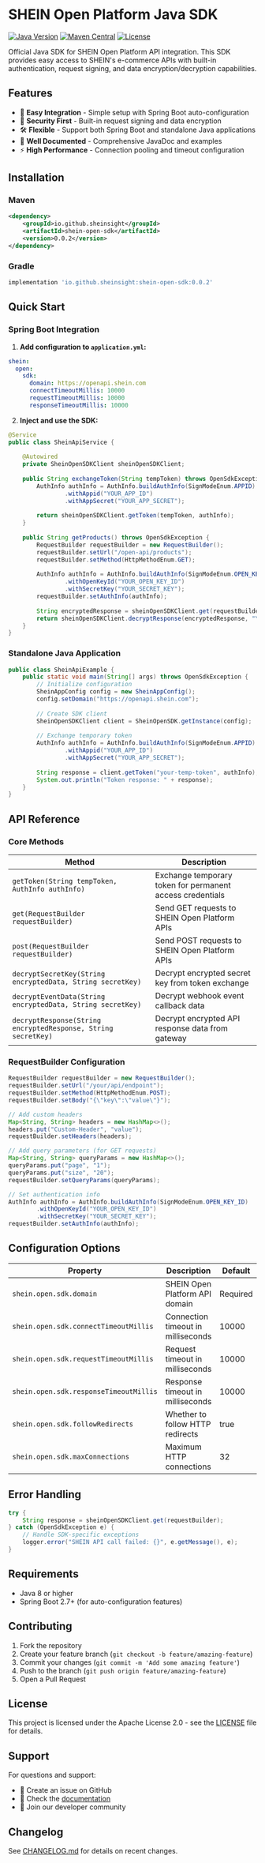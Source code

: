 # SHEIN Open Platform Java SDK

[![Java Version](https://img.shields.io/badge/Java-8+-blue.svg)](https://www.oracle.com/java/)
[![Maven Central](https://img.shields.io/badge/Maven-v0.0.2-green.svg)](#installation)
[![License](https://img.shields.io/badge/License-Apache%202.0-blue.svg)](LICENSE)

Official Java SDK for SHEIN Open Platform API integration. This SDK provides easy access to SHEIN's e-commerce APIs with built-in authentication, request signing, and data encryption/decryption capabilities.

## Features

- 🚀 **Easy Integration** - Simple setup with Spring Boot auto-configuration
- 🔐 **Security First** - Built-in request signing and data encryption
- 🛠️ **Flexible** - Support both Spring Boot and standalone Java applications
- 📝 **Well Documented** - Comprehensive JavaDoc and examples
- ⚡ **High Performance** - Connection pooling and timeout configuration

## Installation

### Maven

```xml
<dependency>
    <groupId>io.github.sheinsight</groupId>
    <artifactId>shein-open-sdk</artifactId>
    <version>0.0.2</version>
</dependency>
```

### Gradle

```gradle
implementation 'io.github.sheinsight:shein-open-sdk:0.0.2'
```

## Quick Start

### Spring Boot Integration

1. **Add configuration to `application.yml`:**

```yaml
shein:
  open:
    sdk:
      domain: https://openapi.shein.com
      connectTimeoutMillis: 10000
      requestTimeoutMillis: 10000
      responseTimeoutMillis: 10000
```

2. **Inject and use the SDK:**

```java
@Service
public class SheinApiService {
    
    @Autowired
    private SheinOpenSDKClient sheinOpenSDKClient;
    
    public String exchangeToken(String tempToken) throws OpenSdkException {
        AuthInfo authInfo = AuthInfo.buildAuthInfo(SignModeEnum.APPID)
                .withAppid("YOUR_APP_ID")
                .withAppSecret("YOUR_APP_SECRET");
                
        return sheinOpenSDKClient.getToken(tempToken, authInfo);
    }
    
    public String getProducts() throws OpenSdkException {
        RequestBuilder requestBuilder = new RequestBuilder();
        requestBuilder.setUrl("/open-api/products");
        requestBuilder.setMethod(HttpMethodEnum.GET);
        
        AuthInfo authInfo = AuthInfo.buildAuthInfo(SignModeEnum.OPEN_KEY_ID)
                .withOpenKeyId("YOUR_OPEN_KEY_ID")
                .withSecretKey("YOUR_SECRET_KEY");
        requestBuilder.setAuthInfo(authInfo);
        
        String encryptedResponse = sheinOpenSDKClient.get(requestBuilder);
        return sheinOpenSDKClient.decryptResponse(encryptedResponse, "YOUR_SECRET_KEY");
    }
}
```

### Standalone Java Application

```java
public class SheinApiExample {
    public static void main(String[] args) throws OpenSdkException {
        // Initialize configuration
        SheinAppConfig config = new SheinAppConfig();
        config.setDomain("https://openapi.shein.com");
        
        // Create SDK client
        SheinOpenSDKClient client = SheinOpenSDK.getInstance(config);
        
        // Exchange temporary token
        AuthInfo authInfo = AuthInfo.buildAuthInfo(SignModeEnum.APPID)
                .withAppid("YOUR_APP_ID")
                .withAppSecret("YOUR_APP_SECRET");
                
        String response = client.getToken("your-temp-token", authInfo);
        System.out.println("Token response: " + response);
    }
}
```

## API Reference

### Core Methods

| Method | Description |
|--------|-------------|
| `getToken(String tempToken, AuthInfo authInfo)` | Exchange temporary token for permanent access credentials |
| `get(RequestBuilder requestBuilder)` | Send GET requests to SHEIN Open Platform APIs |
| `post(RequestBuilder requestBuilder)` | Send POST requests to SHEIN Open Platform APIs |
| `decryptSecretKey(String encryptedData, String secretKey)` | Decrypt encrypted secret key from token exchange |
| `decryptEventData(String encryptedData, String secretKey)` | Decrypt webhook event callback data |
| `decryptResponse(String encryptedResponse, String secretKey)` | Decrypt encrypted API response data from gateway |

### RequestBuilder Configuration

```java
RequestBuilder requestBuilder = new RequestBuilder();
requestBuilder.setUrl("/your/api/endpoint");
requestBuilder.setMethod(HttpMethodEnum.POST);
requestBuilder.setBody("{\"key\":\"value\"}");

// Add custom headers
Map<String, String> headers = new HashMap<>();
headers.put("Custom-Header", "value");
requestBuilder.setHeaders(headers);

// Add query parameters (for GET requests)
Map<String, String> queryParams = new HashMap<>();
queryParams.put("page", "1");
queryParams.put("size", "20");
requestBuilder.setQueryParams(queryParams);

// Set authentication info
AuthInfo authInfo = AuthInfo.buildAuthInfo(SignModeEnum.OPEN_KEY_ID)
        .withOpenKeyId("YOUR_OPEN_KEY_ID")
        .withSecretKey("YOUR_SECRET_KEY");
requestBuilder.setAuthInfo(authInfo);
```

## Configuration Options

| Property | Description | Default |
|----------|-------------|---------|
| `shein.open.sdk.domain` | SHEIN Open Platform API domain | Required |
| `shein.open.sdk.connectTimeoutMillis` | Connection timeout in milliseconds | 10000 |
| `shein.open.sdk.requestTimeoutMillis` | Request timeout in milliseconds | 10000 |
| `shein.open.sdk.responseTimeoutMillis` | Response timeout in milliseconds | 10000 |
| `shein.open.sdk.followRedirects` | Whether to follow HTTP redirects | true |
| `shein.open.sdk.maxConnections` | Maximum HTTP connections | 32 |

## Error Handling

```java
try {
    String response = sheinOpenSDKClient.get(requestBuilder);
} catch (OpenSdkException e) {
    // Handle SDK-specific exceptions
    logger.error("SHEIN API call failed: {}", e.getMessage(), e);
}
```

## Requirements

- Java 8 or higher
- Spring Boot 2.7+ (for auto-configuration features)

## Contributing

1. Fork the repository
2. Create your feature branch (`git checkout -b feature/amazing-feature`)
3. Commit your changes (`git commit -m 'Add some amazing feature'`)
4. Push to the branch (`git push origin feature/amazing-feature`)
5. Open a Pull Request

## License

This project is licensed under the Apache License 2.0 - see the [LICENSE](LICENSE) file for details.

## Support

For questions and support:
- 📧 Create an issue on GitHub
- 📖 Check the [documentation](docs/)
- 💬 Join our developer community

## Changelog

See [CHANGELOG.md](CHANGELOG.md) for details on recent changes.